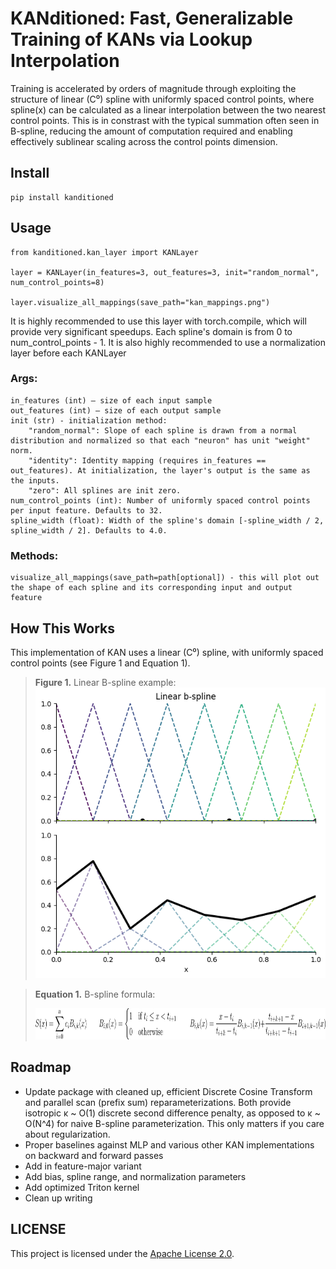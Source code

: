 # KANditioned: Fast, Generalizable Training of KANs via Lookup Interpolation

Training is accelerated by orders of magnitude through exploiting the structure of linear (C⁰) spline with uniformly spaced control points, where spline(x) can be calculated as a linear interpolation between the two nearest control points. This is in constrast with the typical summation often seen in B-spline, reducing the amount of computation required and enabling effectively sublinear scaling across the control points dimension.

## Install

```
pip install kanditioned
```

## Usage
```
from kanditioned.kan_layer import KANLayer

layer = KANLayer(in_features=3, out_features=3, init="random_normal", num_control_points=8)

layer.visualize_all_mappings(save_path="kan_mappings.png")
```

It is highly recommended to use this layer with torch.compile, which will provide very significant speedups. Each spline's domain is from 0 to num_control_points - 1. It is also highly recommended to use a normalization layer before each KANLayer

### Args:

    in_features (int) – size of each input sample
    out_features (int) – size of each output sample
    init (str) - initialization method:
        "random_normal": Slope of each spline is drawn from a normal distribution and normalized so that each "neuron" has unit "weight" norm.
        "identity": Identity mapping (requires in_features == out_features). At initialization, the layer's output is the same as the inputs.
        "zero": All splines are init zero.
    num_control_points (int): Number of uniformly spaced control points per input feature. Defaults to 32.
    spline_width (float): Width of the spline's domain [-spline_width / 2, spline_width / 2]. Defaults to 4.0.

### Methods:

    visualize_all_mappings(save_path=path[optional]) - this will plot out the shape of each spline and its corresponding input and output feature

## How This Works

This implementation of KAN uses a linear (C⁰) spline, with uniformly spaced control points (see Figure 1 and Equation 1).

> **Figure 1.** Linear B-spline example:  
> ![Linear B-spline example](https://raw.githubusercontent.com/cats-marin/KANditioned/main/image-1.png)

> **Equation 1.** B-spline formula:
>
> <img style="height: 50px" alt="B-spline Formula" src="https://raw.githubusercontent.com/cats-marin/KANditioned/main/image.png">

## Roadmap
- Update package with cleaned up, efficient Discrete Cosine Transform and parallel scan (prefix sum) reparameterizations. Both provide isotropic κ ~ O(1) discrete second difference penalty, as opposed to κ ~ O(N^4) for naive B-spline parameterization. This only matters if you care about regularization.
- Proper baselines against MLP and various other KAN implementations on backward and forward passes
    <!-- - https://github.com/ZiyaoLi/fast-kan -->
    <!-- - https://github.com/Blealtan/efficient-kan -->
    <!-- - https://github.com/1ssb/torchkan -->
    <!-- https://github.com/quiqi/relu_kan -->
    <!-- https://github.com/Jerry-Master/KAN-benchmarking -->
    <!-- https://github.com/KindXiaoming/pykan -->
    <!-- https://github.com/mintisan/awesome-kan -->
- Add in feature-major variant
- Add bias, spline range, and normalization parameters
- Add optimized Triton kernel
- Clean up writing

## LICENSE
This project is licensed under the [Apache License 2.0](https://www.apache.org/licenses/LICENSE-2.0.txt).